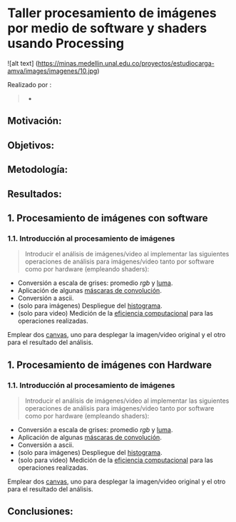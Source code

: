# Taller procesamiento de imágenes por medio de software y shaders usando Processing

![alt text] (https://minas.medellin.unal.edu.co/proyectos/estudiocarga-amva/images/imagenes/10.jpg)

Realizado por : 
> * 

## Motivación: 

## Objetivos: 

## Metodología: 

## Resultados:

## 1. Procesamiento de imágenes con software 

### 1.1. Introducción al procesamiento de imágenes

> Introducir el análisis de imágenes/video al implementar las siguientes operaciones de análisis para imágenes/video tanto por software como por hardware (empleando shaders):

* Conversión a escala de grises: promedio _rgb_ y [luma](https://en.wikipedia.org/wiki/HSL_and_HSV#Disadvantages).
* Aplicación de algunas [máscaras de convolución](https://en.wikipedia.org/wiki/Kernel_(image_processing)).
* Conversión a ascii.
* (solo para imágenes) Despliegue del [histograma](https://en.wikipedia.org/wiki/Image_histogram).
* (solo para video) Medición de la [eficiencia computacional](https://processing.org/reference/frameRate.html) para las operaciones realizadas.

Emplear dos [canvas](https://processing.org/reference/PGraphics.html), uno para desplegar la imagen/video original y el otro para el resultado del análisis.

## 1. Procesamiento de imágenes con Hardware

### 1.1. Introducción al procesamiento de imágenes

> Introducir el análisis de imágenes/video al implementar las siguientes operaciones de análisis para imágenes/video tanto por software como por hardware (empleando shaders):

* Conversión a escala de grises: promedio _rgb_ y [luma](https://en.wikipedia.org/wiki/HSL_and_HSV#Disadvantages).
* Aplicación de algunas [máscaras de convolución](https://en.wikipedia.org/wiki/Kernel_(image_processing)).
* Conversión a ascii.
* (solo para imágenes) Despliegue del [histograma](https://en.wikipedia.org/wiki/Image_histogram).
* (solo para video) Medición de la [eficiencia computacional](https://processing.org/reference/frameRate.html) para las operaciones realizadas.

Emplear dos [canvas](https://processing.org/reference/PGraphics.html), uno para desplegar la imagen/video original y el otro para el resultado del análisis.


## Conclusiones: 
